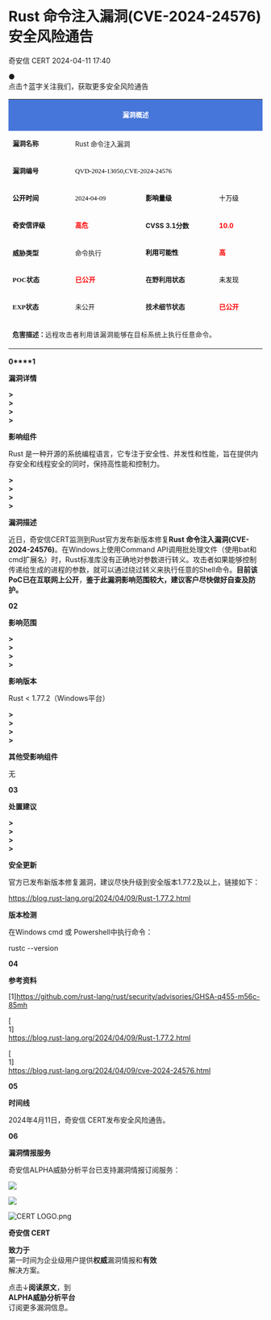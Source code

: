 #  Rust 命令注入漏洞(CVE-2024-24576)安全风险通告   
 奇安信 CERT   2024-04-11 17:40  
  
●   
点击↑蓝字关注我们，获取更多安全风险通告  
  
  
<table><tbody style="outline: 0px;visibility: visible;"><tr style="outline: 0px;visibility: visible;"><td valign="middle" align="center" rowspan="1" colspan="4" style="border-color: rgb(70, 118, 217);outline: 0px;word-break: break-all;hyphens: auto;background-color: rgb(70, 118, 217);visibility: visible;"><p style="outline: 0px;line-height: 1.5em;visibility: visible;"><span style="outline: 0px;color: rgb(255, 255, 255);letter-spacing: 0px;visibility: visible;"><strong style="outline: 0px;visibility: visible;"><span style="outline: 0px;font-size: 13px;letter-spacing: 0px;visibility: visible;">漏洞概述</span></strong><br style="outline: 0px;visibility: visible;"/></span></p></td></tr><tr style="outline: 0px;visibility: visible;"><td valign="middle" align="left" width="137" style="border-color: rgb(70, 118, 217);outline: 0px;word-break: break-all;hyphens: auto;visibility: visible;"><p style="outline: 0px;line-height: 1em;visibility: visible;"><span style="outline: 0px;font-size: 13px;letter-spacing: 0px;visibility: visible;"><strong style="outline: 0px;visibility: visible;"><span style="outline: 0px;letter-spacing: 0px;font-family: 微软雅黑, &#34;Microsoft YaHei&#34;;visibility: visible;">漏洞名称</span></strong></span></p></td><td valign="middle" align="left" rowspan="1" colspan="3" style="border-color: rgb(70, 118, 217);outline: 0px;word-break: break-all;hyphens: auto;visibility: visible;"><p style="outline: 0px;line-height: 1em;visibility: visible;"><span style="outline: 0px;font-size: 13px;caret-color: red;letter-spacing: 0px;visibility: visible;">Rust 命令注入漏洞</span></p></td></tr><tr style="outline: 0px;visibility: visible;"><td valign="middle" align="left" rowspan="1" colspan="1" width="137" style="border-color: rgb(70, 118, 217);outline: 0px;word-break: break-all;hyphens: auto;visibility: visible;"><p style="outline: 0px;line-height: 1em;visibility: visible;"><span style="outline: 0px;font-family: 微软雅黑, &#34;Microsoft YaHei&#34;;visibility: visible;"><span style="outline: 0px;font-size: 13px;visibility: visible;"><strong style="outline: 0px;visibility: visible;">漏洞编号</strong></span></span></p></td><td valign="middle" align="left" rowspan="1" colspan="3" style="border-color: rgb(70, 118, 217);outline: 0px;word-break: break-all;hyphens: auto;visibility: visible;"><p style="outline: 0px;line-height: 1em;visibility: visible;"><span style="outline: 0px;color: rgb(0, 0, 0);font-size: 13px;caret-color: rgb(255, 0, 0);font-family: 微软雅黑, &#34;Microsoft YaHei&#34;;visibility: visible;">QVD-2024-13050,CVE-2024-24576</span></p></td></tr><tr style="outline: 0px;visibility: visible;"><td valign="middle" align="left" colspan="1" rowspan="1" width="137" style="border-color: rgb(70, 118, 217);outline: 0px;word-break: break-all;hyphens: auto;visibility: visible;"><p style="outline: 0px;line-height: 1em;visibility: visible;"><strong style="outline: 0px;visibility: visible;"><span style="outline: 0px;font-size: 13px;visibility: visible;"><strong style="cursor: text;color: rgb(0, 0, 0);caret-color: rgb(255, 0, 0);font-family: 微软雅黑, &#34;Microsoft YaHei&#34;, sans-serif;visibility: visible;max-inline-size: 100%;outline: none 0px !important;"><span style="cursor: text;font-family: 微软雅黑, &#34;Microsoft YaHei&#34;;visibility: visible;max-inline-size: 100%;outline: none 0px !important;">公开时间</span></strong></span></strong></p></td><td valign="middle" align="left" colspan="1" rowspan="1" width="157" style="border-color: rgb(70, 118, 217);outline: 0px;word-break: break-all;hyphens: auto;visibility: visible;"><p style="outline: 0px;line-height: 1em;visibility: visible;"><span style="outline: 0px;color: rgb(0, 0, 0);font-size: 13px;caret-color: rgb(255, 0, 0);font-family: 微软雅黑, &#34;Microsoft YaHei&#34;;visibility: visible;">2024-04-09</span></p></td><td valign="middle" align="left" colspan="1" rowspan="1" width="165" style="border-color: rgb(70, 118, 217);outline: 0px;word-break: break-all;hyphens: auto;visibility: visible;"><p style="outline: 0px;line-height: 1em;visibility: visible;"><strong style="outline: 0px;visibility: visible;"><span style="outline: 0px;font-size: 13px;visibility: visible;"><strong style="cursor: text;color: rgb(0, 0, 0);caret-color: rgb(255, 0, 0);font-family: 微软雅黑, &#34;Microsoft YaHei&#34;, sans-serif;visibility: visible;max-inline-size: 100%;outline: none 0px !important;"><span style="cursor: text;font-family: 微软雅黑, &#34;Microsoft YaHei&#34;;visibility: visible;max-inline-size: 100%;outline: none 0px !important;">影响量级</span></strong></span></strong></p></td><td valign="middle" align="left" colspan="1" rowspan="1" width="98" style="border-color: rgb(70, 118, 217);outline: 0px;word-break: break-all;hyphens: auto;visibility: visible;"><p style="outline: 0px;line-height: 1em;visibility: visible;"><span style="outline: 0px;color: rgb(0, 0, 0);font-size: 13px;caret-color: rgb(255, 0, 0);font-family: 微软雅黑, &#34;Microsoft YaHei&#34;;visibility: visible;">十万级</span></p></td></tr><tr style="outline: 0px;visibility: visible;"><td valign="middle" align="left" width="137" style="border-color: rgb(70, 118, 217);outline: 0px;word-break: break-all;hyphens: auto;visibility: visible;"><p style="outline: 0px;line-height: 1em;visibility: visible;"><span style="outline: 0px;font-size: 13px;letter-spacing: 0px;visibility: visible;"><strong style="cursor: text;color: rgb(0, 0, 0);font-size: 17px;caret-color: rgb(255, 0, 0);font-family: 微软雅黑, &#34;Microsoft YaHei&#34;, sans-serif;visibility: visible;max-inline-size: 100%;outline: none 0px !important;"><span style="cursor: text;font-size: 13px;letter-spacing: 0px;visibility: visible;max-inline-size: 100%;outline: none 0px !important;">奇安信评级</span></strong></span></p></td><td valign="middle" align="left" width="157" style="border-color: rgb(70, 118, 217);outline: 0px;word-break: break-all;hyphens: auto;visibility: visible;"><p style="outline: 0px;line-height: 1em;visibility: visible;"><span style="outline: 0px;letter-spacing: 0px;visibility: visible;"><strong style="cursor: text;color: rgb(255, 0, 0);caret-color: rgb(255, 0, 0);font-family: 微软雅黑, &#34;Microsoft YaHei&#34;, sans-serif;visibility: visible;max-inline-size: 100%;outline: none 0px !important;"><span style="cursor: text;font-size: 13px;letter-spacing: 0px;visibility: visible;max-inline-size: 100%;outline: none 0px !important;">高危</span></strong></span></p></td><td valign="middle" align="left" width="165" style="border-color: rgb(70, 118, 217);outline: 0px;word-break: break-all;hyphens: auto;visibility: visible;"><p style="outline: 0px;line-height: 1em;visibility: visible;"><strong style="outline: 0px;visibility: visible;"><span style="outline: 0px;font-size: 13px;letter-spacing: 0px;visibility: visible;">CVSS 3.1分数</span></strong></p></td><td valign="middle" align="left" width="98" style="border-color: rgb(70, 118, 217);outline: 0px;word-break: break-all;hyphens: auto;visibility: visible;"><p style="outline: 0px;line-height: 1em;visibility: visible;"><span style="outline: 0px;color: rgb(255, 0, 0);font-size: 13px;letter-spacing: 0px;visibility: visible;"><strong style="outline: 0px;visibility: visible;">10.0</strong></span></p></td></tr><tr style="outline: 0px;visibility: visible;"><td valign="middle" align="left" colspan="1" rowspan="1" width="137" style="border-color: rgb(70, 118, 217);outline: 0px;word-break: break-all;hyphens: auto;visibility: visible;"><p style="outline: 0px;line-height: 1em;visibility: visible;"><span style="outline: 0px;font-size: 13px;visibility: visible;"><strong style="outline: 0px;visibility: visible;">威胁类型</strong></span></p></td><td valign="middle" align="left" colspan="1" rowspan="1" width="157" style="border-color: rgb(70, 118, 217);outline: 0px;word-break: break-all;hyphens: auto;visibility: visible;"><p style="outline: 0px;line-height: 1em;visibility: visible;"><span style="outline: 0px;font-size: 13px;visibility: visible;">命令执行</span></p></td><td valign="middle" align="left" colspan="1" rowspan="1" width="165" style="border-color: rgb(70, 118, 217);outline: 0px;word-break: break-all;hyphens: auto;visibility: visible;"><p style="outline: 0px;line-height: 1em;visibility: visible;"><strong style="cursor: text;color: rgb(0, 0, 0);caret-color: rgb(255, 0, 0);font-family: 微软雅黑, &#34;Microsoft YaHei&#34;, sans-serif;visibility: visible;max-inline-size: 100%;outline: none 0px !important;"><span style="cursor: text;font-size: 13px;visibility: visible;max-inline-size: 100%;outline: none 0px !important;">利用可能性</span></strong></p></td><td valign="middle" align="left" colspan="1" rowspan="1" width="98" style="border-color: rgb(70, 118, 217);outline: 0px;word-break: break-all;hyphens: auto;visibility: visible;"><p style="outline: 0px;line-height: 1em;visibility: visible;"><strong style="cursor: text;caret-color: rgb(255, 0, 0);color: rgb(255, 0, 0);font-family: 微软雅黑, &#34;Microsoft YaHei&#34;, sans-serif;visibility: visible;max-inline-size: 100%;outline: none 0px !important;"><span style="cursor: text;font-size: 13px;visibility: visible;max-inline-size: 100%;outline: none 0px !important;">高</span></strong></p></td></tr><tr style="outline: 0px;visibility: visible;"><td valign="middle" colspan="1" rowspan="1" align="left" width="137" style="border-color: rgb(70, 118, 217);outline: 0px;word-break: break-all;hyphens: auto;visibility: visible;"><p style="outline: 0px;line-height: 1em;visibility: visible;"><span style="outline: 0px;font-size: 13px;visibility: visible;"><strong style="outline: 0px;visibility: visible;"><span style="outline: 0px;font-family: 微软雅黑, &#34;Microsoft YaHei&#34;;visibility: visible;">POC状态</span></strong></span></p></td><td valign="middle" colspan="1" rowspan="1" align="left" width="157" style="border-color: rgb(70, 118, 217);outline: 0px;word-break: break-all;hyphens: auto;visibility: visible;"><p style="outline: 0px;line-height: 1em;visibility: visible;"><span style="outline: 0px;font-size: 13px;color: rgb(0, 0, 0);font-family: 微软雅黑, &#34;Microsoft YaHei&#34;;visibility: visible;"><strong style="font-family: system-ui, -apple-system, BlinkMacSystemFont, &#34;Helvetica Neue&#34;, &#34;PingFang SC&#34;, &#34;Hiragino Sans GB&#34;, &#34;Microsoft YaHei UI&#34;, &#34;Microsoft YaHei&#34;, Arial, sans-serif;font-size: 13px;letter-spacing: 0.544px;text-align: -webkit-left;text-wrap: wrap;background-color: rgb(255, 255, 255);outline: 0px;visibility: visible;"><span style="outline: 0px;color: rgb(255, 0, 0);font-family: 微软雅黑, &#34;Microsoft YaHei&#34;;visibility: visible;">已公开</span></strong></span></p></td><td valign="middle" colspan="1" rowspan="1" align="left" width="165" style="border-color: rgb(70, 118, 217);outline: 0px;word-break: break-all;hyphens: auto;visibility: visible;"><p style="outline: 0px;line-height: 1em;visibility: visible;"><span style="outline: 0px;font-size: 13px;visibility: visible;"><strong style="outline: 0px;visibility: visible;"><span style="outline: 0px;font-family: 微软雅黑, &#34;Microsoft YaHei&#34;;visibility: visible;">在野利用状态</span></strong></span></p></td><td valign="middle" colspan="1" rowspan="1" align="left" width="98" style="border-color: rgb(70, 118, 217);outline: 0px;word-break: break-all;hyphens: auto;visibility: visible;"><p style="outline: 0px;line-height: 1em;visibility: visible;"><span style="outline: 0px;color: rgb(0, 0, 0);visibility: visible;"><span style="outline: 0px;font-size: 13px;font-family: 微软雅黑, &#34;Microsoft YaHei&#34;;visibility: visible;">未发现</span></span></p></td></tr><tr style="outline: 0px;visibility: visible;"><td valign="middle" colspan="1" rowspan="1" align="left" width="137" style="border-color: rgb(70, 118, 217);outline: 0px;word-break: break-all;hyphens: auto;visibility: visible;"><p style="outline: 0px;line-height: 1em;visibility: visible;"><span style="outline: 0px;font-size: 13px;visibility: visible;"><strong style="outline: 0px;visibility: visible;"><span style="outline: 0px;font-family: 微软雅黑, &#34;Microsoft YaHei&#34;;visibility: visible;">EXP状态</span></strong></span></p></td><td valign="middle" colspan="1" rowspan="1" align="left" width="157" style="border-color: rgb(70, 118, 217);outline: 0px;word-break: break-all;hyphens: auto;visibility: visible;"><p style="outline: 0px;line-height: 1em;visibility: visible;"><span style="outline: 0px;font-size: 13px;font-family: 微软雅黑, &#34;Microsoft YaHei&#34;;visibility: visible;">未公开</span></p></td><td valign="middle" colspan="1" rowspan="1" align="left" width="165" style="border-color: rgb(70, 118, 217);outline: 0px;word-break: break-all;hyphens: auto;visibility: visible;"><p style="outline: 0px;line-height: 1em;visibility: visible;"><span style="outline: 0px;font-size: 13px;visibility: visible;"><strong style="outline: 0px;visibility: visible;"><span style="outline: 0px;font-family: 微软雅黑, &#34;Microsoft YaHei&#34;;visibility: visible;">技术细节状态</span></strong></span></p></td><td valign="middle" colspan="1" rowspan="1" align="left" width="98" style="border-color: rgb(70, 118, 217);outline: 0px;word-break: break-all;hyphens: auto;visibility: visible;"><p style="outline: 0px;line-height: 1em;visibility: visible;"><span style="outline: 0px;font-size: 13px;visibility: visible;"><strong style="outline: 0px;visibility: visible;"><span style="outline: 0px;color: rgb(255, 0, 0);font-family: 微软雅黑, &#34;Microsoft YaHei&#34;;visibility: visible;">已公开</span></strong></span></p></td></tr><tr style="outline: 0px;visibility: visible;"><td valign="middle" colspan="4" rowspan="1" align="left" style="border-color: rgb(70, 118, 217);outline: 0px;word-break: break-all;hyphens: auto;visibility: visible;"><p style="outline: 0px;line-height: 1em;visibility: visible;"><strong style="outline: 0px;visibility: visible;"><span style="outline: 0px;font-size: 13px;visibility: visible;">危害描述：</span></strong><span style="outline: 0px;font-size: 13px;letter-spacing: 0.544px;visibility: visible;">远程攻击者利用该漏洞能够在目标系统上执行任意命令。</span></p></td></tr></tbody></table>  
  
  
**0****1**  
  
**漏洞详情**  
  
**>**  
**>**  
**>**  
**>**  
  
**影响组件**  
  
Rust 是一种开源的系统编程语言，它专注于安全性、并发性和性能，旨在提供内存安全和线程安全的同时，保持高性能和控制力。  
  
  
**>**  
**>**  
**>**  
**>**  
  
**漏洞描述**  
  
近日，奇安信CERT监测到Rust官方发布新版本修复**Rust 命令注入漏洞(CVE-2024-24576)**。在Windows上使用Command API调用批处理文件（使用bat和cmd扩展名）时，Rust标准库没有正确地对参数进行转义。攻击者如果能够控制传递给生成的进程的参数，就可以通过绕过转义来执行任意的Shell命令。**目前该PoC已在互联网上公开**，**鉴于此漏洞影响范围较大，建议客户尽快做好自查及防护。**  
  
  
  
**02**  
  
**影响范围**  
  
**>**  
**>**  
**>**  
**>**  
  
**影响版本**  
  
Rust < 1.77.2（Windows平台）  
  
  
**>**  
**>**  
**>**  
**>**  
  
**其他受影响组件**  
  
无  
  
  
**03**  
  
**处置建议**  
  
**>**  
**>**  
**>**  
**>**  
  
**安全更新**  
  
官方已发布新版本修复漏洞，建议尽快升级到安全版本1.77.2及以上，链接如下：  
  
https://blog.rust-lang.org/2024/04/09/Rust-1.77.2.html  
  
  
**版本检测**  
  
在Windows cmd 或 Powershell中执行命令：  
  
rustc --version  
  
  
  
  
**04**  
  
**参考资料**  
  
[1]https://github.com/rust-lang/rust/security/advisories/GHSA-q455-m56c-85mh  
  
[  
1]  
https://blog.rust-lang.org/2024/04/09/Rust-1.77.2.html  
  
[  
1]  
https://blog.rust-lang.org/2024/04/09/cve-2024-24576.html  
  
  
  
  
**05**  
  
**时间线**  
  
2024年4月11日，奇安信 CERT发布安全风险通告。  
  
  
  
**06**  
  
**漏洞情报服务**  
  
奇安信ALPHA威胁分析平台已支持漏洞情报订阅服务：  
  
![](https://mmbiz.qpic.cn/mmbiz_png/EkibxOB3fs49Igdxlxc1q7BeE5iboX6paDHfXribNNG8O7s68g1vQMZTmlQo4O008nUqvn44GOxovR1kONS8HftiaQ/640?wx_fmt=other&from=appmsg&tp=webp&wxfrom=5&wx_lazy=1&wx_co=1 "")  
  
  
  
![](https://mmbiz.qpic.cn/mmbiz_png/3tG2LbK7WG3tezJEzJsicLSWCGsIggLbcfk4LB5WK7pdSwMksxPOAoHuibjQpBlEId4nyIIw52n2J8N8MowYZcjA/640?tp=webp&wxfrom=5&wx_lazy=1&wx_co=1&wx_fmt=other "")  
  
  
![](https://mmbiz.qpic.cn/mmbiz_png/EkibxOB3fs48uicEVMI80iawKxZMqAg749f5ibO8sEvaYFuVp0AlKn67fKehcP3J7H1icvjMFN2mvduFkLrciaRZDRkw/640?tp=webp&wxfrom=5&wx_lazy=1&wx_co=1&wx_fmt=other "CERT LOGO.png")  
  
**奇安信 CERT**  
  
**致力于**  
第一时间为企业级用户提供**权威**漏洞情报和**有效**  
解决方案。  
  
  
点击↓**阅读原文**，到  
**ALPHA威胁分析平台**  
订阅更多漏洞信息。  
  

